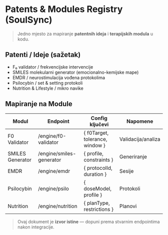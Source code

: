 # Patents & Modules Registry (SoulSync)

> Jedno mjesto za mapiranje **patentnih ideja** i **terapijskih modula** u kodu.

## Patenti / Ideje (sažetak)
- F₀ validator / frekvencijske intervencije
- SMILES molekularni generator (emocionalno-kemijske mape)
- EMDR / neurostimulacija vođena protokolima
- Psilocybin / set & setting protokoli
- Nutrition & Lifestyle / mikro navike

## Mapiranje na Module
| Modul | Endpoint | Config ključevi | Napomene |
|------|----------|------------------|----------|
| F0 Validator | /engine/f0-validator | { f0Target, tolerance, window } | Validacija/analiza |
| SMILES Generator | /engine/smiles-generator | { profile, constraints } | Generiranje |
| EMDR | /engine/emdr | { protocolId, duration } | Sesije |
| Psilocybin | /engine/psilo | { doseModel, profile } | Protokoli |
| Nutrition | /engine/nutrition | { planType, restrictions } | Planovi |

> Ovaj dokument je **izvor istine** — dopuni prema stvarnim endpointima nakon integracije.
